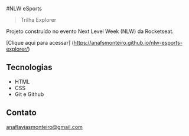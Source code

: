 #NLW eSports

> Trilha Explorer

Projeto construído no evento Next Level Week (NLW) da Rocketseat.

[Clique aqui para acessar] (https://anafsmonteiro.github.io/nlw-esports-explorer/)

## Tecnologias

- HTML
- CSS
- Git e Github

## Contato

anaflaviasmonteiro@gmail.com 
